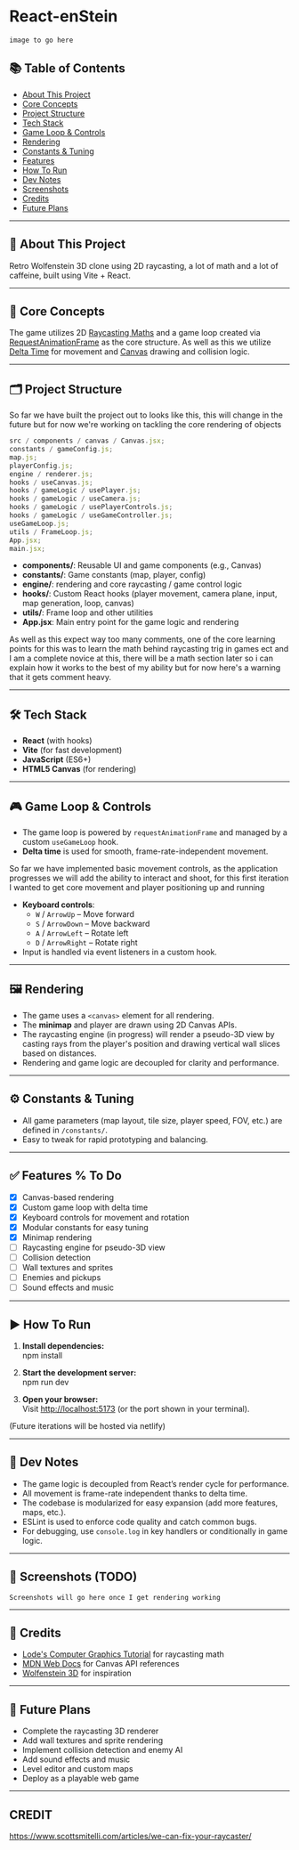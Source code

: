 # React-enStein

```
image to go here
```

## 📚 Table of Contents

- [About This Project](#-about-this-project)
- [Core Concepts](#-core-concepts)
- [Project Structure](#-project-structure)
- [Tech Stack](#-tech-stack)
- [Game Loop & Controls](#-game-loop--controls)
- [Rendering](#-rendering)
- [Constants & Tuning](#-constants--tuning)
- [Features](#-features-checklist-style)
- [How To Run](#-how-to-run)
- [Dev Notes](#-dev-notes)
- [Screenshots](#-screenshots-todo)
- [Credits](#-credits)
- [Future Plans](#-future-plans)

---

## 🚀 About This Project

Retro Wolfenstein 3D clone using 2D raycasting, a lot of math and a lot of
caffeine, built using Vite + React.

---

## 🧠 Core Concepts

The game utilizes 2D
[Raycasting Maths](https://lodev.org/cgtutor/raycasting.html) and a game loop
created via
[RequestAnimationFrame](https://developer.mozilla.org/en-US/docs/Web/API/Window/requestAnimationFrame)
as the core structure. As well as this we utilize
[Delta Time](https://en.wikipedia.org/wiki/Delta_timing) for movement and
[Canvas](https://developer.mozilla.org/en-US/docs/Web/API/Canvas_API) drawing
and collision logic.

---

## 🗂 Project Structure

So far we have built the project out to looks like this, this will change in the
future but for now we're working on tackling the core rendering of objects

```js
src / components / canvas / Canvas.jsx;
constants / gameConfig.js;
map.js;
playerConfig.js;
engine / renderer.js;
hooks / useCanvas.js;
hooks / gameLogic / usePlayer.js;
hooks / gameLogic / useCamera.js;
hooks / gameLogic / usePlayerControls.js;
hooks / gameLogic / useGameController.js;
useGameLoop.js;
utils / FrameLoop.js;
App.jsx;
main.jsx;
```

- **components/**: Reusable UI and game components (e.g., Canvas)
- **constants/**: Game constants (map, player, config)
- **engine/**: rendering and core raycasting / game control logic
- **hooks/**: Custom React hooks (player movement, camera plane, input, map
  generation, loop, canvas)
- **utils/**: Frame loop and other utilities
- **App.jsx**: Main entry point for the game logic and rendering

As well as this expect way too many comments, one of the core learning points
for this was to learn the math behind raycasting trig in games ect and I am a
complete novice at this, there will be a math section later so i can explain how
it works to the best of my ability but for now here's a warning that it gets
comment heavy.

---

## 🛠 Tech Stack

- **React** (with hooks)
- **Vite** (for fast development)
- **JavaScript** (ES6+)
- **HTML5 Canvas** (for rendering)

---

## 🎮 Game Loop & Controls

- The game loop is powered by `requestAnimationFrame` and managed by a custom
  `useGameLoop` hook.
- **Delta time** is used for smooth, frame-rate-independent movement.

So far we have implemented basic movement controls, as the application
progresses we will add the ability to interact and shoot, for this first
iteration I wanted to get core movement and player positioning up and running

- **Keyboard controls**:
  - `W` / `ArrowUp` – Move forward
  - `S` / `ArrowDown` – Move backward
  - `A` / `ArrowLeft` – Rotate left
  - `D` / `ArrowRight` – Rotate right
- Input is handled via event listeners in a custom hook.

---

## 🖼 Rendering

- The game uses a `<canvas>` element for all rendering.
- The **minimap** and player are drawn using 2D Canvas APIs.
- The raycasting engine (in progress) will render a pseudo-3D view by casting
  rays from the player's position and drawing vertical wall slices based on
  distances.
- Rendering and game logic are decoupled for clarity and performance.

---

## ⚙️ Constants & Tuning

- All game parameters (map layout, tile size, player speed, FOV, etc.) are
  defined in `/constants/`.
- Easy to tweak for rapid prototyping and balancing.

---

## ✅ Features % To Do

- [x] Canvas-based rendering
- [x] Custom game loop with delta time
- [x] Keyboard controls for movement and rotation
- [x] Modular constants for easy tuning
- [x] Minimap rendering
- [ ] Raycasting engine for pseudo-3D view
- [ ] Collision detection
- [ ] Wall textures and sprites
- [ ] Enemies and pickups
- [ ] Sound effects and music

---

## ▶️ How To Run

1. **Install dependencies:**  
   npm install

2. **Start the development server:**  
   npm run dev

3. **Open your browser:**  
   Visit [http://localhost:5173](http://localhost:5173) (or the port shown in
   your terminal).

(Future iterations will be hosted via netlify)

---

## 📝 Dev Notes

- The game logic is decoupled from React’s render cycle for performance.
- All movement is frame-rate independent thanks to delta time.
- The codebase is modularized for easy expansion (add more features, maps,
  etc.).
- ESLint is used to enforce code quality and catch common bugs.
- For debugging, use `console.log` in key handlers or conditionally in game
  logic.

---

## 📸 Screenshots (TODO)

```
Screenshots will go here once I get rendering working
```

---

## 🙏 Credits

- [Lode's Computer Graphics Tutorial](https://lodev.org/cgtutor/raycasting.html)
  for raycasting math
- [MDN Web Docs](https://developer.mozilla.org/en-US/docs/Web/API/Canvas_API)
  for Canvas API references
- [Wolfenstein 3D](https://en.wikipedia.org/wiki/Wolfenstein_3D) for inspiration

---

## 🔮 Future Plans

- Complete the raycasting 3D renderer
- Add wall textures and sprite rendering
- Implement collision detection and enemy AI
- Add sound effects and music
- Level editor and custom maps
- Deploy as a playable web game

---

## CREDIT

https://www.scottsmitelli.com/articles/we-can-fix-your-raycaster/
